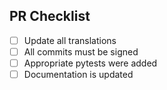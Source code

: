 ## PR Checklist

- [ ] Update all translations
- [ ] All commits must be signed
- [ ] Appropriate pytests were added
- [ ] Documentation is updated
